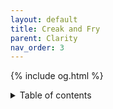 ```yaml
---
layout: default
title: Creak and Fry
parent: Clarity
nav_order: 3
---
```

{% include og.html %}
<details closed markdown="block">
  <summary>
    Table of contents
  </summary>
{: .text-delta }
1. TOC
{:toc}
```
explains creak and its effect
```
